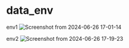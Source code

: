 # data_env

env1
![Screenshot from 2024-06-26 17-01-14](https://github.com/imyoungchae/data_env/assets/87971802/fb0c8026-c1a1-42fd-8f7b-47980780d3ae)


env2
![Screenshot from 2024-06-26 17-19-23](https://github.com/imyoungchae/data_env/assets/87971802/711e83c8-ddb9-4afa-96b9-e178ebdefc87)
